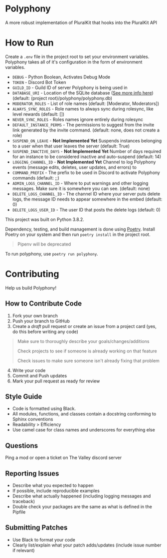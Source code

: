 # Polyphony
A more robust implementation of PluralKit that hooks into the PluralKit API

# How to Run
Create a `.env` file in the project root to set your environment variables. Polyphony takes all of it's configuration in the form of environment variables.

- `DEBUG` - Python Boolean, Activates Debug Mode
- `TOKEN` - Discord Bot Token
- `GUILD_ID` - Guild ID of server Polyphony is being used in
- `DATABASE_URI` - Location of the SQLite database ([See more info here](https://docs.python.org/3/library/sqlite3.html)) (default: (project root)/polyphony/polyphony.db)
- `MODERATOR_ROLES` - List of role names (default: [Moderator, Moderators])
- `ALWAYS_SYNC_ROLES` - Role names to always sync during rolesync, like level rewards (default: [])
- `NEVER_SYNC_ROLES` - Roles names ignore entirely during rolesync
- `DEFAULT_INSTANCE_PERMS` - The permissions to suggest from the invite link generated by the invite command. (default: none, does not create a role)
- `SUSPEND_ON_LEAVE` - **Not Implemented Yet** Suspends instances belonging to a user when that user leaves the server (default: True)
- `SUSPEND_INACTIVE_DAYS` - **Not Implemented Yet** Number of days required for an instance to be considered inactive and auto-suspend (default: 14)
- `LOGGING_CHANNEL_ID` - **Not Implemented Yet** Channel to log Polyphony events (message edits, deletes, user updates, and errors) to
- `COMMAND_PREFIX` - The prefix to be used in Discord to activate Polyphony commands (default: ;;)
- `ADMIN_LOGS_CHANNEL_ID` - Where to put warnings and other logging messages. Make sure it is somewhere you can see. (default: none)
- `DELETE_LOGS_CHANNEL_ID` - The channel ID where your server puts delete logs, the message ID needs to appear somewhere in the embed (default: 0)
- `DELETE_LOGS_USER_ID` - The user ID that posts the delete logs (default: 0)

This project was built on Python 3.8.2.

Dependency, testing, and build management is done using [Poetry](https://python-poetry.org/). Install Poetry on your system and then run `poetry install` in the project root.

> Pipenv will be deprecated

To run polyphony, use `poetry run polyphony`.

# Contributing
Help us build Polyphony!

## How to Contribute Code
1. Fork your own branch
2. Push your branch to GitHub
3. Create a *draft* pull request or create an issue from a project card (yes, do this before writing any code)
  > Make sure to thoroughly describe your goals/changes/additions
  >
  > Check projects to see if someone is already working on that feature
  >
  > Check issues to make sure someone isn't already fixing that problem
4. Write your code
5. Commit and Push updates
6. Mark your pull request as ready for review

## Style Guide
- Code is formatted using Black.
- All modules, functions, and classes contain a docstring conforming to Sphinx conventions
- Readability > Efficiency
- Use camel case for class names and underscores for everything else

## Questions
Ping a mod or open a ticket on The Valley discord server

## Reporting Issues
- Describe what you expected to happen
- If possible, include reproducible examples
- Describe what actually happened (including logging messages and traceback)
- Double check your packages are the same as what is defined in the Pipfile

## Submitting Patches
- Use Black to format your code
- Clearly list/explain what your patch adds/updates (include issue number if relevant)
